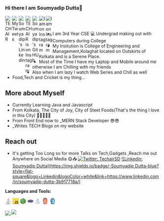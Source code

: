 
### Hi there I am Soumyadip Dutta👋
<a href="https://www.youtube.com/channel/UCuJ6UFQRsKBq8vzoR3-y-Dg">
  <img align="left" alt="TECH AIR " width="22px" src="https://cdn.jsdelivr.net/npm/simple-icons@v3/icons/youtube.svg" />
</a>
<a href="https://twitter.com/TechairSD">
  <img align="left" alt="My Tweets" width="22px" src="https://cdn.jsdelivr.net/npm/simple-icons@v3/icons/twitter.svg" />
</a>
<a href="https://www.linkedin.com/in/soumyadip-dutta-3b917718a/">
  <img align="left" alt="Soumyadip's Linkedin" width="22px" src="https://cdn.jsdelivr.net/npm/simple-icons@v3/icons/linkedin.svg" />
</a>
<a href="https://www.instagram.com/techairofficial/">
  <img align="left" alt="TECH AIR is on Instagram" width="22px" src="https://cdn.jsdelivr.net/npm/simple-icons@v3/icons/instagram.svg" />
</a>

<a href="https://github.com/SOUMYADIPRONY">
  <img align="left" alt="Soumyadip's GitHUb" width="22px" src="https://cdn.jsdelivr.net/npm/simple-icons@v3/icons/github.svg" />
</a>
<a href="https://www.instagram.com/soumya_casm/">
  <img align="left" alt="I am on Instagram" width="22px" src="https://cdn.jsdelivr.net/npm/simple-icons@v3/icons/instagram.svg" />
</a>
<a href="https://techairyt.blogspot.com/">
  <img align="left" alt="I am on Instagram" width="22px" src="https://cdn.jsdelivr.net/npm/simple-icons@v3/icons/blogger.svg" />
</a>

<br/>
<br/>


- I am 3rd Year CSE 💻 Undergrad making out with Computers during College
- My Insitution is College of Engineering and Management,Kolaghat located on Outskirts of Kolkata and is a Serene Place.
- Most of the Time  I have my Laptop and Mobile around me otherwise I am Chilling with my friends
- Also when I am lazy I watch Web Series and Chill as well 
- Food,Tech and Cricket is my thing...
## More about Myself
- Currently Learning Java and Javascript
- From Kolkata, The City of Joy, City of Steet Foods(That's the thing I love in this City) 🥗🌭🍟🍜🍣
- From Front End now to _MERN Stack Developer 😎😎
- _Writes TECH Blogs on my website
## Reach out 
- It's getting Too Long so  for more Talks on Tech,Gadgets ,Reach me out Anywhere on Social Media 😋📥
[![Twitter: TechairSD](https://img.shields.io/twitter/follow/TechairSD?style=social)](https://twitter.com/TechairSD)
[![Linkedin: Soumyadip Dutta](https://img.shields.io/badge/-Soumyadip Dutta-blue?style=flat-square&logo=Linkedin&logoColor=white&link=https://www.linkedin.com/in/soumyadip-dutta-3b917718a/)](https://www.linkedin.com/in/soumyadip-dutta-3b917718a/)



  
**Languages and Tools:**  

<code><img height="20" src="https://raw.githubusercontent.com/github/explore/80688e429a7d4ef2fca1e82350fe8e3517d3494d/topics/java/java.png"></code>
<code><img height="20" src="https://raw.githubusercontent.com/github/explore/80688e429a7d4ef2fca1e82350fe8e3517d3494d/topics/javascript/javascript.png"></code>
<code><img height="20" src="https://raw.githubusercontent.com/github/explore/80688e429a7d4ef2fca1e82350fe8e3517d3494d/topics/nodejs/nodejs.png"></code>
<code><img height="20" src="https://raw.githubusercontent.com/github/explore/80688e429a7d4ef2fca1e82350fe8e3517d3494d/topics/php/php.png"></code>
<code><img height="20" src="https://raw.githubusercontent.com/github/explore/80688e429a7d4ef2fca1e82350fe8e3517d3494d/topics/c/c.png"></code>
<code><img height="20" src="https://raw.githubusercontent.com/github/explore/80688e429a7d4ef2fca1e82350fe8e3517d3494d/topics/html/html.png"></code>
<code><img height="20" src="https://raw.githubusercontent.com/github/explore/80688e429a7d4ef2fca1e82350fe8e3517d3494d/topics/css/css.png"></code>


<a href="https://github.com/SOUMYADIPRONY">
  <img align="center" src="https://github-readme-stats.vercel.app/api/top-langs/?username=SOUMYADIPRONY&theme=dark&hide_langs_below=1" />
</a>
<img src="https://github-readme-stats.vercel.app/api?username=SOUMYADIPRONY&&show_icons=true&title_color=ffffff&icon_color=bb2acf&text_color=daf7dc&bg_color=191919">

<div align="center">


</div>
